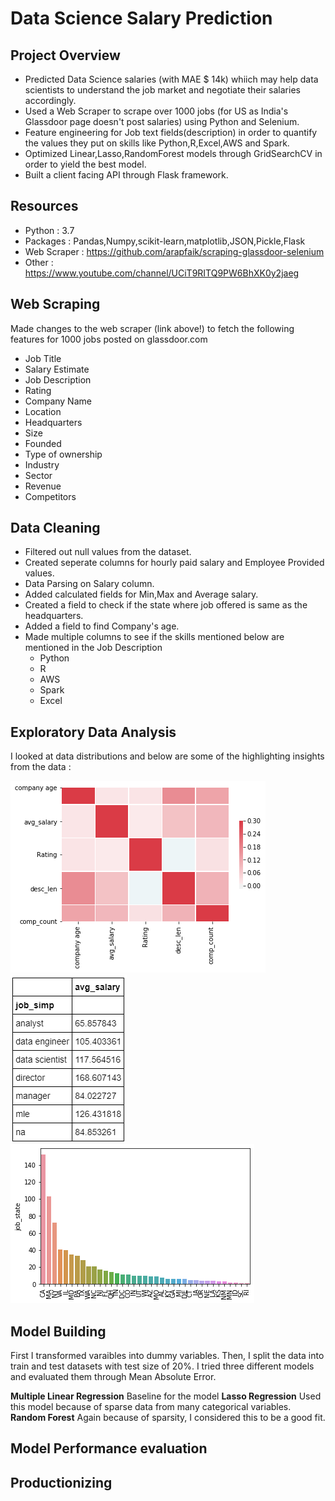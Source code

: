  # Data Science Salary Prediction 
 
## Project Overview
- Predicted Data Science salaries (with MAE $ 14k) whiich may help data scientists to understand the job market and negotiate their salaries accordingly.
- Used a Web Scraper to scrape over 1000 jobs (for US as India's Glassdoor page doesn't post salaries) using Python and Selenium.
- Feature engineering for Job text fields(description) in order to quantify the values they put on skills like Python,R,Excel,AWS and Spark.
- Optimized Linear,Lasso,RandomForest models through GridSearchCV in order to yield the best model.
- Built a client facing API through Flask framework.

 
## Resources 
- Python : 3.7
- Packages : Pandas,Numpy,scikit-learn,matplotlib,JSON,Pickle,Flask
- Web Scraper : https://github.com/arapfaik/scraping-glassdoor-selenium
- Other : https://www.youtube.com/channel/UCiT9RITQ9PW6BhXK0y2jaeg

## Web Scraping

Made changes to the web scraper (link above!) to fetch the following features for 1000 jobs posted on glassdoor.com 

- Job Title
- Salary Estimate
- Job Description
- Rating
- Company Name
- Location
- Headquarters
- Size
- Founded
- Type of ownership
- Industry
- Sector
- Revenue
- Competitors

## Data Cleaning

- Filtered out null values from the dataset.
- Created seperate columns for hourly paid salary and Employee Provided values.
- Data Parsing on Salary column.
- Added calculated fields for Min,Max and Average salary.
- Created a field to check if the state where job offered is same as the headquarters.
- Added a field to find Company's age.
- Made multiple columns to see if the skills mentioned below are mentioned in the Job Description
  - Python
  - R
  - AWS
  - Spark
  - Excel

## Exploratory Data Analysis

I looked at data distributions and below are some of the highlighting insights from the data :

![Correlation](correlation.png)
![Average Salary by Designation](salary_by_job_title.PNG)
![Positions in each state](positions_by_state.png)

## Model Building

First I transformed varaibles into dummy variables. Then, I split the data into train and test datasets with test size of 20%. I tried three different models and evaluated them through Mean Absolute Error.

**Multiple Linear Regression** Baseline for the model
**Lasso Regression** Used this model because of sparse data from many categorical variables.
**Random Forest** Again because of sparsity, I considered this to be a good fit.

## Model Performance evaluation

## Productionizing


